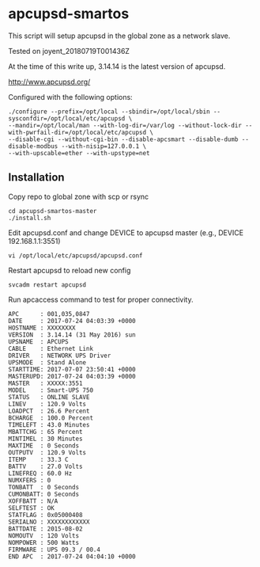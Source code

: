 # apcupsd-smartos

This script will setup apcupsd in the global zone as a network slave.

Tested on joyent_20180719T001436Z

At the time of this write up, 3.14.14 is the latest version of apcupsd.

http://www.apcupsd.org/

Configured with the following options:
```
./configure --prefix=/opt/local --sbindir=/opt/local/sbin --sysconfdir=/opt/local/etc/apcupsd \
--mandir=/opt/local/man --with-log-dir=/var/log --without-lock-dir --with-pwrfail-dir=/opt/local/etc/apcupsd \
--disable-cgi --without-cgi-bin --disable-apcsmart --disable-dumb --disable-modbus --with-nisip=127.0.0.1 \
--with-upscable=ether --with-upstype=net
```
## Installation
Copy repo to global zone with scp or rsync
```
cd apcupsd-smartos-master
./install.sh
```
Edit apcupsd.conf and change DEVICE to apcupsd master (e.g., DEVICE 192.168.1.1:3551)
```
vi /opt/local/etc/apcupsd/apcupsd.conf
```
Restart apcupsd to reload new config
```
svcadm restart apcupsd
```

Run apcaccess command to test for proper connectivity.
```
APC      : 001,035,0847
DATE     : 2017-07-24 04:03:39 +0000  
HOSTNAME : XXXXXXXX
VERSION  : 3.14.14 (31 May 2016) sun
UPSNAME  : APCUPS
CABLE    : Ethernet Link
DRIVER   : NETWORK UPS Driver
UPSMODE  : Stand Alone
STARTTIME: 2017-07-07 23:50:41 +0000  
MASTERUPD: 2017-07-24 04:03:39 +0000  
MASTER   : XXXXX:3551
MODEL    : Smart-UPS 750
STATUS   : ONLINE SLAVE 
LINEV    : 120.9 Volts
LOADPCT  : 26.6 Percent
BCHARGE  : 100.0 Percent
TIMELEFT : 43.0 Minutes
MBATTCHG : 65 Percent
MINTIMEL : 30 Minutes
MAXTIME  : 0 Seconds
OUTPUTV  : 120.9 Volts
ITEMP    : 33.3 C
BATTV    : 27.0 Volts
LINEFREQ : 60.0 Hz
NUMXFERS : 0
TONBATT  : 0 Seconds
CUMONBATT: 0 Seconds
XOFFBATT : N/A
SELFTEST : OK
STATFLAG : 0x05000408
SERIALNO : XXXXXXXXXXXX
BATTDATE : 2015-08-02
NOMOUTV  : 120 Volts
NOMPOWER : 500 Watts
FIRMWARE : UPS 09.3 / 00.4
END APC  : 2017-07-24 04:04:10 +0000
```
